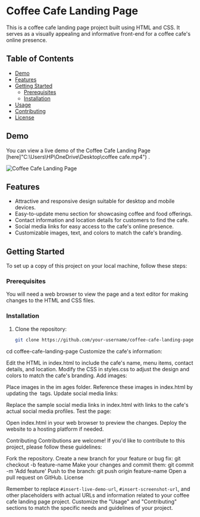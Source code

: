 # Coffee Cafe Landing Page

This is a coffee cafe landing page project built using HTML and CSS. It serves as a visually appealing and informative front-end for a coffee cafe's online presence.

## Table of Contents

- [Demo](#demo)
- [Features](#features)
- [Getting Started](#getting-started)
  - [Prerequisites](#prerequisites)
  - [Installation](#installation)
- [Usage](#usage)
- [Contributing](#contributing)
- [License](#license)

## Demo

You can view a live demo of the Coffee Cafe Landing Page [here]"C:\Users\HP\OneDrive\Desktop\coffee cafe.mp4")
.

![Coffee Cafe Landing Page](#insert-screenshot-url)

## Features

- Attractive and responsive design suitable for desktop and mobile devices.
- Easy-to-update menu section for showcasing coffee and food offerings.
- Contact information and location details for customers to find the cafe.
- Social media links for easy access to the cafe's online presence.
- Customizable images, text, and colors to match the cafe's branding.

## Getting Started

To set up a copy of this project on your local machine, follow these steps:

### Prerequisites

You will need a web browser to view the page and a text editor for making changes to the HTML and CSS files.

### Installation

1. Clone the repository:

   ```bash
   git clone https://github.com/your-username/coffee-cafe-landing-page.git
cd coffee-cafe-landing-page
Customize the cafe's information:

Edit the HTML in index.html to include the cafe's name, menu items, contact details, and location.
Modify the CSS in styles.css to adjust the design and colors to match the cafe's branding.
Add images:

Place images in the im
ages folder.
Reference these images in index.html by updating the <img> tags.
Update social media links:

Replace the sample social media links in index.html with links to the cafe's actual social media profiles.
Test the page:

Open index.html in your web browser to preview the changes.
Deploy the website to a hosting platform if needed.

Contributing
Contributions are welcome! If you'd like to contribute to this project, please follow these guidelines:

Fork the repository.
Create a new branch for your feature or bug fix: git checkout -b feature-name
Make your changes and commit them: git commit -m 'Add feature'
Push to the branch: git push origin feature-name
Open a pull request on GitHub.
License

Remember to replace `#insert-live-demo-url`, `#insert-screenshot-url`, and other placeholders with actual URLs and information related to your coffee cafe landing page project. Customize the "Usage" and "Contributing" sections to match the specific needs and guidelines of your project.

